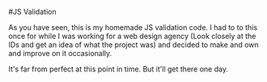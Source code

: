 #JS Validation

As you have seen, this is my homemade JS validation code. I had to to this once for while I was working for a web design agency (Look closely at the IDs and get an idea of what the project was) and decided to make and own and improve on it occasionally. 

It's far from perfect at this point in time. But it'll get there one day. 